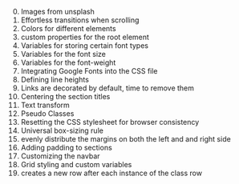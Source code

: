 0. Images from unsplash
1. Effortless transitions when scrolling
2. Colors for different elements
3. custom properties for the root element
4. Variables for storing certain font types
5. Variables for the font size
6.  Variables for the font-weight
7. Integrating Google Fonts into the CSS file
8. Defining line heights
9. Links are decorated by default, time to remove them
10. Centering the section titles
11. Text transform
12. Pseudo Classes
13. Resetting the CSS stylesheet for browser consistency
14. Universal box-sizing rule
15. evenly distribute the margins on both the left and and right side
16. Adding padding to sections
17. Customizing the navbar
18. Grid styling and custom variables
19.  creates a new row after each instance of the class row
